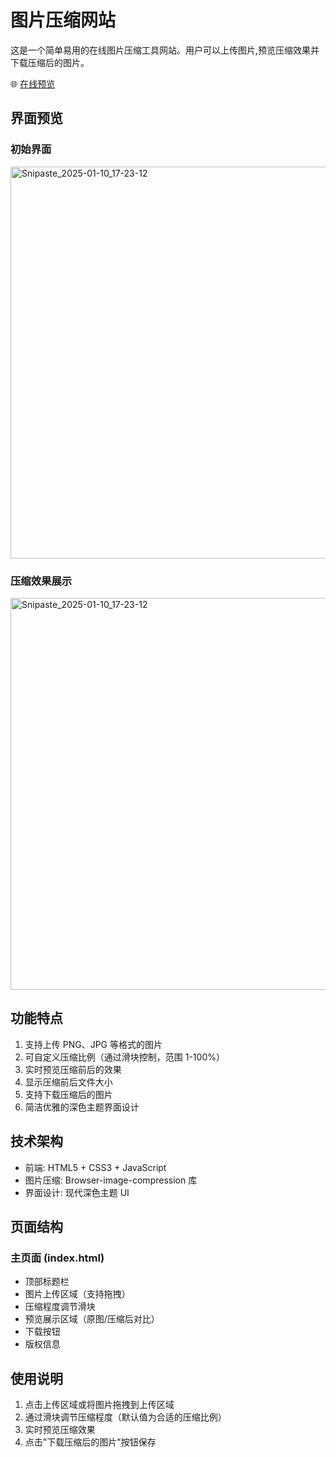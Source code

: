 # 图片压缩网站

这是一个简单易用的在线图片压缩工具网站。用户可以上传图片,预览压缩效果并下载压缩后的图片。

🌐 [在线预览](https://leiteer.github.io/image-compressor)

## 界面预览

### 初始界面

<img width="627" alt="Snipaste_2025-01-10_17-23-12" src="https://github.com/user-attachments/assets/23c2125d-eed2-4e7d-b74d-e8e427eeabcc" />

### 压缩效果展示

<img width="627" alt="Snipaste_2025-01-10_17-23-12" src="https://github.com/user-attachments/assets/2b339b69-2ca4-493e-97b1-9342f720af7d" />


## 功能特点

1. 支持上传 PNG、JPG 等格式的图片
2. 可自定义压缩比例（通过滑块控制，范围 1-100%）
3. 实时预览压缩前后的效果
4. 显示压缩前后文件大小
5. 支持下载压缩后的图片
6. 简洁优雅的深色主题界面设计

## 技术架构

- 前端: HTML5 + CSS3 + JavaScript
- 图片压缩: Browser-image-compression 库
- 界面设计: 现代深色主题 UI

## 页面结构

### 主页面 (index.html)
- 顶部标题栏
- 图片上传区域（支持拖拽）
- 压缩程度调节滑块
- 预览展示区域（原图/压缩后对比）
- 下载按钮
- 版权信息

## 使用说明

1. 点击上传区域或将图片拖拽到上传区域
2. 通过滑块调节压缩程度（默认值为合适的压缩比例）
3. 实时预览压缩效果
4. 点击"下载压缩后的图片"按钮保存 
